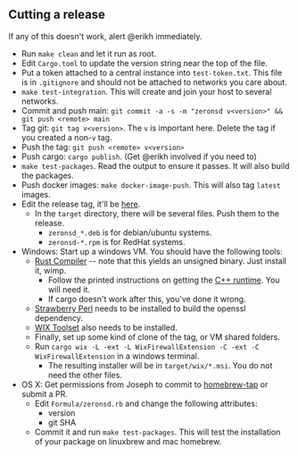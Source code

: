 ## Cutting a release

If any of this doesn't work, alert @erikh immediately.

- Run `make clean` and let it run as root.
- Edit `Cargo.toml` to update the version string near the top of the file.
- Put a token attached to a central instance into `test-token.txt`. This file is in `.gitignore` and should not be attached to networks you care about.
- `make test-integration`. This will create and join your host to several networks.
- Commit and push main: `git commit -a -s -m "zeronsd v<version>" && git push <remote> main`
- Tag git: `git tag v<version>`. The `v` is important here. Delete the tag if you created a non-`v` tag.
- Push the tag: `git push <remote> v<version>`
- Push cargo: `cargo publish`. (Get @erikh involved if you need to)
- `make test-packages`. Read the output to ensure it passes. It will also build the packages.
- Push docker images: `make docker-image-push`. This will also tag `latest` images.
- Edit the release tag, it'll be [here](https://github.com/zerotier/zeronsd/releases).
  - In the `target` directory, there will be several files. Push them to the release.
    - `zeronsd_*.deb` is for debian/ubuntu systems.
    - `zeronsd-*.rpm` is for RedHat systems.
- Windows: Start up a windows VM. You should have the following tools:
  - [Rust Compiler](https://rustup.rs) -- note that this yields an unsigned binary. Just install it, wimp.
    - Follow the printed instructions on getting the [C++ runtime](https://visualstudio.microsoft.com/visual-cpp-build-tools/). You will need it.
    - If cargo doesn't work after this, you've done it wrong.
  - [Strawberry Perl](https;//www.strawberryperl.com) needs to be installed to build the openssl dependency.
  - [WIX Toolset](https://github.com/wixtoolset/wix3/releases/tag/wix3112rtm) also needs to be installed.
  - Finally, set up some kind of clone of the tag, or VM shared folders.
  - Run `cargo wix -L -ext -L WixFirewallExtension -C -ext -C WixFirewallExtension` in a windows terminal.
    - The resulting installer will be in `target/wix/*.msi`. You do not need the other files.
- OS X: Get permissions from Joseph to commit to [homebrew-tap](https://github.com/zerotier/homebrew-tap) or submit a PR.
  - Edit `Formula/zeronsd.rb` and change the following attributes:
    - version
    - git SHA
  - Commit it and run `make test-packages`. This will test the installation of your package on linuxbrew and mac homebrew.
